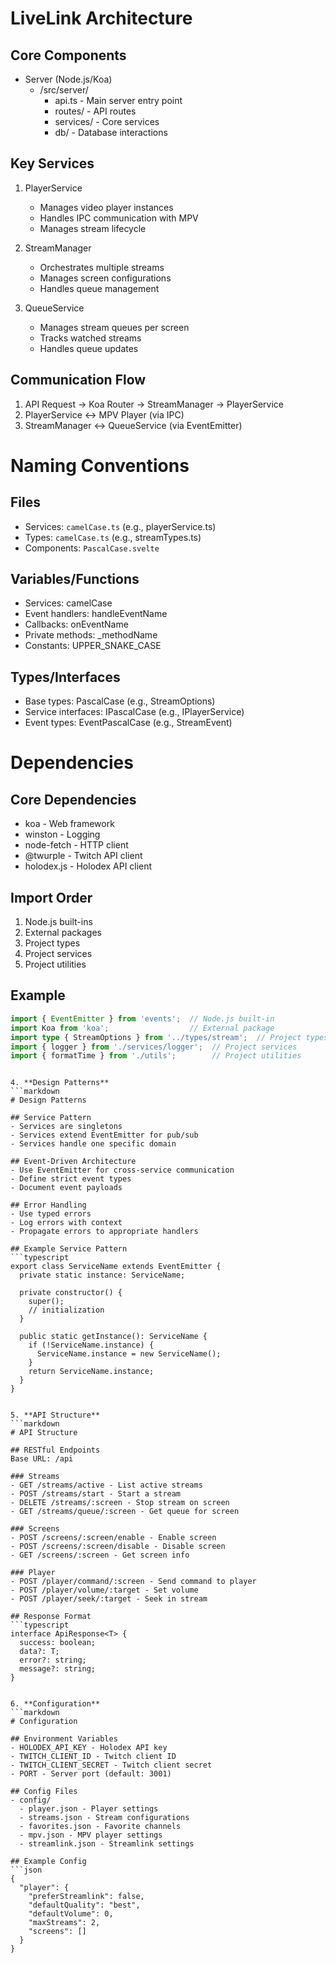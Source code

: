 # LiveLink Architecture

## Core Components
- Server (Node.js/Koa)
  - /src/server/
    - api.ts - Main server entry point
    - routes/ - API routes
    - services/ - Core services
    - db/ - Database interactions

## Key Services
1. PlayerService
   - Manages video player instances
   - Handles IPC communication with MPV
   - Manages stream lifecycle

2. StreamManager
   - Orchestrates multiple streams
   - Manages screen configurations
   - Handles queue management

3. QueueService
   - Manages stream queues per screen
   - Tracks watched streams
   - Handles queue updates

## Communication Flow
1. API Request → Koa Router → StreamManager → PlayerService
2. PlayerService ↔ MPV Player (via IPC)
3. StreamManager ↔ QueueService (via EventEmitter)

# Naming Conventions

## Files
- Services: `camelCase.ts` (e.g., playerService.ts)
- Types: `camelCase.ts` (e.g., streamTypes.ts)
- Components: `PascalCase.svelte`

## Variables/Functions
- Services: camelCase
- Event handlers: handleEventName
- Callbacks: onEventName
- Private methods: _methodName
- Constants: UPPER_SNAKE_CASE

## Types/Interfaces
- Base types: PascalCase (e.g., StreamOptions)
- Service interfaces: IPascalCase (e.g., IPlayerService)
- Event types: EventPascalCase (e.g., StreamEvent)

# Dependencies

## Core Dependencies
- koa - Web framework
- winston - Logging
- node-fetch - HTTP client
- @twurple - Twitch API client
- holodex.js - Holodex API client

## Import Order
1. Node.js built-ins
2. External packages
3. Project types
4. Project services
5. Project utilities

## Example
```typescript
import { EventEmitter } from 'events';  // Node.js built-in
import Koa from 'koa';                  // External package
import type { StreamOptions } from '../types/stream';  // Project types
import { logger } from './services/logger';  // Project services
import { formatTime } from './utils';        // Project utilities
```
```

4. **Design Patterns**
```markdown
# Design Patterns

## Service Pattern
- Services are singletons
- Services extend EventEmitter for pub/sub
- Services handle one specific domain

## Event-Driven Architecture
- Use EventEmitter for cross-service communication
- Define strict event types
- Document event payloads

## Error Handling
- Use typed errors
- Log errors with context
- Propagate errors to appropriate handlers

## Example Service Pattern
```typescript
export class ServiceName extends EventEmitter {
  private static instance: ServiceName;
  
  private constructor() {
    super();
    // initialization
  }

  public static getInstance(): ServiceName {
    if (!ServiceName.instance) {
      ServiceName.instance = new ServiceName();
    }
    return ServiceName.instance;
  }
}
```
```

5. **API Structure**
```markdown
# API Structure

## RESTful Endpoints
Base URL: /api

### Streams
- GET /streams/active - List active streams
- POST /streams/start - Start a stream
- DELETE /streams/:screen - Stop stream on screen
- GET /streams/queue/:screen - Get queue for screen

### Screens
- POST /screens/:screen/enable - Enable screen
- POST /screens/:screen/disable - Disable screen
- GET /screens/:screen - Get screen info

### Player
- POST /player/command/:screen - Send command to player
- POST /player/volume/:target - Set volume
- POST /player/seek/:target - Seek in stream

## Response Format
```typescript
interface ApiResponse<T> {
  success: boolean;
  data?: T;
  error?: string;
  message?: string;
}
```
```

6. **Configuration**
```markdown
# Configuration

## Environment Variables
- HOLODEX_API_KEY - Holodex API key
- TWITCH_CLIENT_ID - Twitch client ID
- TWITCH_CLIENT_SECRET - Twitch client secret
- PORT - Server port (default: 3001)

## Config Files
- config/
  - player.json - Player settings
  - streams.json - Stream configurations
  - favorites.json - Favorite channels
  - mpv.json - MPV player settings
  - streamlink.json - Streamlink settings

## Example Config
```json
{
  "player": {
    "preferStreamlink": false,
    "defaultQuality": "best",
    "defaultVolume": 0,
    "maxStreams": 2,
    "screens": []
  }
}
```
```
